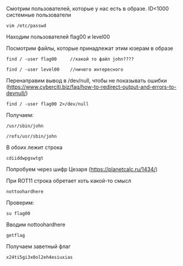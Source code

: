 Смотрим пользователей, которые у нас есть в образе. ID<1000 системные пользователи

    vim /etc/passwd
    
Находим пользователей flag00 и level00

Посмотрим файлы, которые принадлежат этим юзерам в образе

    find / -user flag00     //какой то файл john????
    
    find / -user level00    //ничего интересного
    
Перенаправим вывод в /dev/null, чтобы не показывать ошибки 
(https://www.cyberciti.biz/faq/how-to-redirect-output-and-errors-to-devnull/)

    find / -user flag00 2>/dev/null
    
Получаем:

    /usr/sbin/john
    
    /rofs/usr/sbin/john
    
В обоих лежит строка

    cdiiddwpgswtgt

Попробуем через шифр Цезаря 
(https://planetcalc.ru/1434/)

При ROT11 строка обретает хоть какой-то смысл

    nottoohardhere
 
Проверим:

    su flag00
 
 Вводим nottoohardhere
 
    getflag
    
Получаем заветный флаг

    x24ti5gi3x0ol2eh4esiuxias
